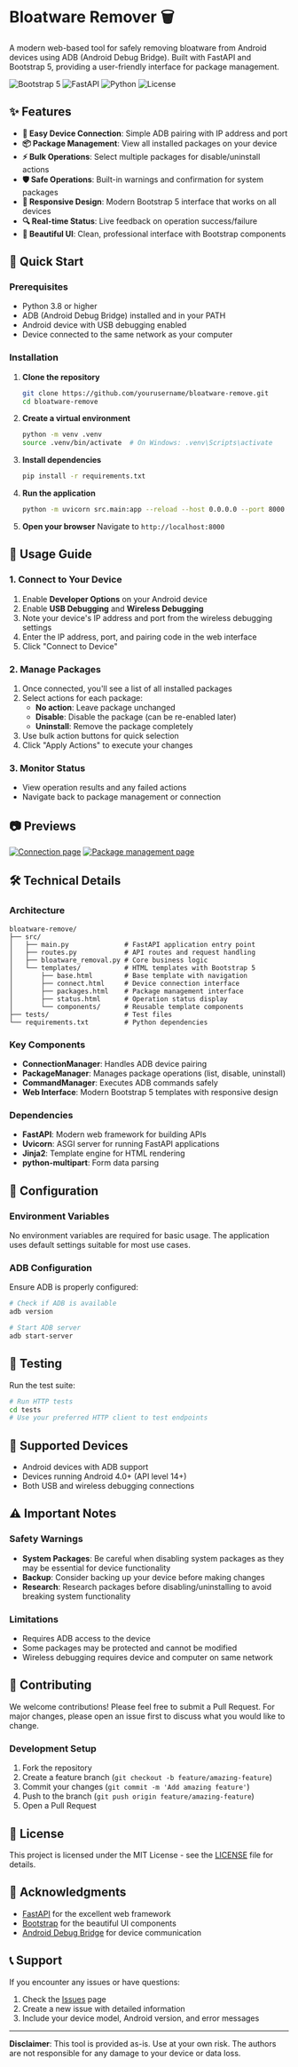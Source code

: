 # Bloatware Remover 🗑️

A modern web-based tool for safely removing bloatware from Android devices using ADB (Android Debug Bridge). Built with FastAPI and Bootstrap 5, providing a user-friendly interface for package management.

![Bootstrap 5](https://img.shields.io/badge/Bootstrap-5.3.2-7952B3?style=for-the-badge&logo=bootstrap&logoColor=white)
![FastAPI](https://img.shields.io/badge/FastAPI-0.116.1-009688?style=for-the-badge&logo=fastapi&logoColor=white)
![Python](https://img.shields.io/badge/Python-3.8+-3776AB?style=for-the-badge&logo=python&logoColor=white)
![License](https://img.shields.io/badge/License-MIT-green.svg?style=for-the-badge)

## ✨ Features

- **🔌 Easy Device Connection**: Simple ADB pairing with IP address and port
- **📦 Package Management**: View all installed packages on your device
- **⚡ Bulk Operations**: Select multiple packages for disable/uninstall actions
- **🛡️ Safe Operations**: Built-in warnings and confirmation for system packages
- **📱 Responsive Design**: Modern Bootstrap 5 interface that works on all devices
- **🔍 Real-time Status**: Live feedback on operation success/failure
- **🎨 Beautiful UI**: Clean, professional interface with Bootstrap components

## 🚀 Quick Start

### Prerequisites

- Python 3.8 or higher
- ADB (Android Debug Bridge) installed and in your PATH
- Android device with USB debugging enabled
- Device connected to the same network as your computer

### Installation

1. **Clone the repository**
   ```bash
   git clone https://github.com/yourusername/bloatware-remove.git
   cd bloatware-remove
   ```

2. **Create a virtual environment**
   ```bash
   python -m venv .venv
   source .venv/bin/activate  # On Windows: .venv\Scripts\activate
   ```

3. **Install dependencies**
   ```bash
   pip install -r requirements.txt
   ```

4. **Run the application**
   ```bash
   python -m uvicorn src.main:app --reload --host 0.0.0.0 --port 8000
   ```

5. **Open your browser**
   Navigate to `http://localhost:8000`

## 📖 Usage Guide

### 1. Connect to Your Device

1. Enable **Developer Options** on your Android device
2. Enable **USB Debugging** and **Wireless Debugging**
3. Note your device's IP address and port from the wireless debugging settings
4. Enter the IP address, port, and pairing code in the web interface
5. Click "Connect to Device"

### 2. Manage Packages

1. Once connected, you'll see a list of all installed packages
2. Select actions for each package:
   - **No action**: Leave package unchanged
   - **Disable**: Disable the package (can be re-enabled later)
   - **Uninstall**: Remove the package completely
3. Use bulk action buttons for quick selection
4. Click "Apply Actions" to execute your changes

### 3. Monitor Status

- View operation results and any failed actions
- Navigate back to package management or connection

## 📷 Previews

[![Connection page](assets/connect_page.png)](https://github.com/prithvitewatia/bloatware-remover)
[![Package management page](assets/installed_packages_page.png)](https://github.com/prithvitewatia/bloatware-remover)

## 🛠️ Technical Details

### Architecture

```
bloatware-remove/
├── src/
│   ├── main.py              # FastAPI application entry point
│   ├── routes.py            # API routes and request handling
│   ├── bloatware_removal.py # Core business logic
│   └── templates/           # HTML templates with Bootstrap 5
│       ├── base.html        # Base template with navigation
│       ├── connect.html     # Device connection interface
│       ├── packages.html    # Package management interface
│       ├── status.html      # Operation status display
│       └── components/      # Reusable template components
├── tests/                   # Test files
└── requirements.txt         # Python dependencies
```

### Key Components

- **ConnectionManager**: Handles ADB device pairing
- **PackageManager**: Manages package operations (list, disable, uninstall)
- **CommandManager**: Executes ADB commands safely
- **Web Interface**: Modern Bootstrap 5 templates with responsive design

### Dependencies

- **FastAPI**: Modern web framework for building APIs
- **Uvicorn**: ASGI server for running FastAPI applications
- **Jinja2**: Template engine for HTML rendering
- **python-multipart**: Form data parsing

## 🔧 Configuration

### Environment Variables

No environment variables are required for basic usage. The application uses default settings suitable for most use cases.

### ADB Configuration

Ensure ADB is properly configured:
```bash
# Check if ADB is available
adb version

# Start ADB server
adb start-server
```

## 🧪 Testing

Run the test suite:
```bash
# Run HTTP tests
cd tests
# Use your preferred HTTP client to test endpoints
```

## 📱 Supported Devices

- Android devices with ADB support
- Devices running Android 4.0+ (API level 14+)
- Both USB and wireless debugging connections

## ⚠️ Important Notes

### Safety Warnings

- **System Packages**: Be careful when disabling system packages as they may be essential for device functionality
- **Backup**: Consider backing up your device before making changes
- **Research**: Research packages before disabling/uninstalling to avoid breaking system functionality

### Limitations

- Requires ADB access to the device
- Some packages may be protected and cannot be modified
- Wireless debugging requires device and computer on same network

## 🤝 Contributing

We welcome contributions! Please feel free to submit a Pull Request. For major changes, please open an issue first to discuss what you would like to change.

### Development Setup

1. Fork the repository
2. Create a feature branch (`git checkout -b feature/amazing-feature`)
3. Commit your changes (`git commit -m 'Add amazing feature'`)
4. Push to the branch (`git push origin feature/amazing-feature`)
5. Open a Pull Request

## 📄 License

This project is licensed under the MIT License - see the [LICENSE](LICENSE) file for details.

## 🙏 Acknowledgments

- [FastAPI](https://fastapi.tiangolo.com/) for the excellent web framework
- [Bootstrap](https://getbootstrap.com/) for the beautiful UI components
- [Android Debug Bridge](https://developer.android.com/studio/command-line/adb) for device communication

## 📞 Support

If you encounter any issues or have questions:

1. Check the [Issues](https://github.com/prithvitewatia/bloatware-remover/issues) page
2. Create a new issue with detailed information
3. Include your device model, Android version, and error messages

---

**Disclaimer**: This tool is provided as-is. Use at your own risk. The authors are not responsible for any damage to your device or data loss. 